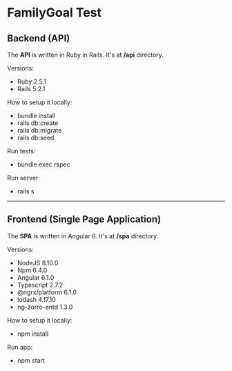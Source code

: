 # FamilyGoal Test

## Backend (API)

The **API** is written in Ruby in Rails. It's at **/api** directory.

Versions:
 - Ruby 2.5.1
 - Rails 5.2.1

How to setup it locally:
 
- bundle install
- rails db:create
- rails db:migrate
- rails db:seed

Run tests:
 - bundle exec rspec

Run server:
- rails s

-----
## Frontend (Single Page Application)

The **SPA** is written in Angular 6. It's at **/spa** directory.

Versions:
 - NodeJS 8.10.0
 - Npm 6.4.0
 - Angular 6.1.0
 - Typescript 2.7.2
 - @ngrx/platform 6.1.0
 - lodash 4.17.10
 - ng-zorro-antd 1.3.0

How to setup it locally:
 - npm install

Run app:
 - npm start